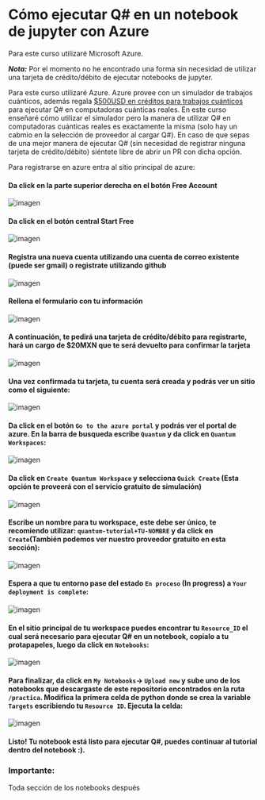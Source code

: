 # Cómo ejecutar Q# en un notebook de jupyter con Azure

Para este curso utilizaré Microsoft Azure.

***Nota:*** Por el momento no he encontrado una forma sin necesidad de utilizar una tarjeta de crédito/débito de ejecutar notebooks de jupyter.


Para este curso utilizaré Azure. Azure provee con un simulador de trabajos cuánticos, además regala [$500USD en créditos para trabajos cuánticos](https://devblogs.microsoft.com/qsharp/explore-quantum-hardware-for-free-with-azure-quantum/) para ejecutar Q# en computadoras cuánticas reales. En este curso enseñaré cómo utilizar el simulador pero la manera de utilizar Q# en computadoras cuánticas reales es exactamente la misma (solo hay un cabmio en la selección de proveedor al cargar Q#). En caso de que sepas de una mejor manera de ejecutar Q# (sin necesidad de registrar ninguna tarjeta de crédito/débito) siéntete libre de abrir un PR con dicha opción.

Para registrarse en azure entra al sitio principal de azure: 
#### Da click en la parte superior derecha en el botón **Free Account**
![imagen](/img/azure/azure1.png)

#### Da click en el botón central **Start Free**
![imagen](/img/azure/azure2.png)

#### Registra una nueva cuenta utilizando una cuenta de correo existente (puede ser gmail) o registrate utilizando github
![imagen](/img/azure/azure3.png)

#### Rellena el formulario con tu información
![imagen](/img/azure/azure4.png)

#### A continuación, te pedirá una tarjeta de crédito/débito para registrarte, hará un cargo de **$20MXN** que te será devuelto para confirmar la tarjeta
![imagen](/img/azure/azure5.png)

#### Una vez confirmada tu tarjeta, tu cuenta será creada y podrás ver un sitio como el siguiente:
![imagen](/img/azure/azure6.png)

#### Da click en el botón `Go to the azure portal` y podrás ver el portal de azure. En la barra de busqueda escribe `Quantum` y da click en `Quantum Workspaces`:
![imagen](/img/azure/azure8.png)

#### Da click en `Create Quantum Workspace` y selecciona `Quick Create` (Esta opción te proveerá con el servicio gratuito de simulación)
![imagen](/img/azure/azure10.png)

#### Escribe un nombre para tu workspace, este debe ser único, te recomiendo utilizar: `quantum-tutorial+TU-NOMBRE` y da click en `Create`(También podemos ver nuestro proveedor gratuito en esta sección):
![imagen](/img/azure/azure20.png)

#### Espera a que tu entorno pase del estado `En proceso` (In progress) a  `Your deployment is complete`:
![imagen](/img/azure/azure21.png)

#### En el sitio principal de tu workspace puedes encontrar tu `Resource_ID` el cual será necesario para ejecutar Q# en un notebook, copialo a tu protapapeles, luego da click en `Notebooks`:
![imagen](/img/azure/azure30.png)

#### Para finalizar, da click en `My Notebooks`-> `Upload new` y sube uno de los notebooks que descargaste de este repositorio encontrados en la ruta `/practica`. Modifica la primera celda de python donde se crea la variable `Targets` escribiendo tu `Resource ID`. Ejecuta la celda:
![imagen](/img/azure/azure40.png)


#### Listo! Tu notebook está listo para ejecutar Q#, puedes continuar al tutorial dentro del notebook :).


### Importante:
Toda sección de los notebooks después